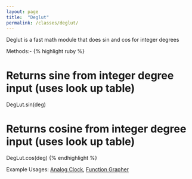 ```yaml
---
layout: page
title:  "Deglut"
permalink: /classes/deglut/
---
```


Deglut is a fast math module that does sin and cos for integer degrees

Methods:-
{% highlight ruby %}
# Returns sine from integer degree input (uses look up table)
DegLut.sin(deg)
# Returns cosine from integer degree input (uses look up table)
DegLut.cos(deg)
{% endhighlight %}

Example Usages: [Analog Clock][clock], [Function Grapher][grapher]

[clock]: https://github.com/ruby-processing/propane-examples/blob/master/processing_app/library/fastmath/clock.rb
[grapher]: https://github.com/ruby-processing/propane-examples/blob/master/contributed/grapher.rb
